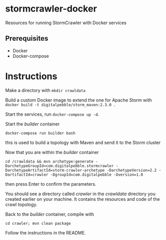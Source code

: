 # stormcrawler-docker
Resources for running StormCrawler with Docker services

## Prerequisites
- Docker
- Docker-compose

# Instructions

Make a directory with `mkdir crawldata`

Build a custom Docker image to extend the one for Apache Storm with `docker build -t digitalpebble/storm_maven:2.3.0 .`

Start the services, run `docker-compose up -d`.

Start the _builder_ container

`docker-compose run builder bash`

this is used to build a topology with Maven and send it to the Storm cluster

Now that you are within the _builder_ container

`cd /crawldata && mvn archetype:generate -DarchetypeGroupId=com.digitalpebble.stormcrawler -DarchetypeArtifactId=storm-crawler-archetype -DarchetypeVersion=2.2 -DartifactId=crawler -DgroupId=com.digitalpebble -Dversion=1.0`

then press Enter to confirm the parameters.

You should see a directory called _crawler_ in the _crawldata_ directory you created earlier on your machine. It contains the resources and code of the crawl topology. 

Back to the _builder_ container, compile with 

`cd crawler; mvn clean package`

Follow the instructions in the README. 






